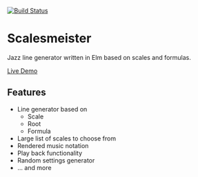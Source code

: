 [![Build Status](https://travis-ci.org/battermann/Luigi.svg?branch=master)](https://travis-ci.org/battermann/Luigi)

# Scalesmeister

Jazz line generator written in Elm based on scales and formulas.

[Live Demo](https://scalesmeister.surge.sh/)

## Features

- Line generator based on
  - Scale
  - Root
  - Formula
- Large list of scales to choose from
- Rendered music notation
- Play back functionality
- Random settings generator
- … and more
